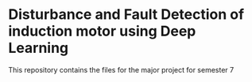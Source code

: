 # Disturbance and Fault Detection of induction motor using Deep Learning

This repository contains the files for the major project for semester 7 
